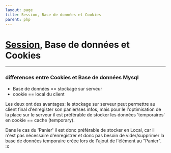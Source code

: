 ```yaml
---
layout: page
title: Session, Base de données et Cookies
parent: php
---
```

# [Session](https://openclassrooms.com/fr/courses/918836-concevez-votre-site-web-avec-php-et-mysql/4239476-conservez-des-donnees-grace-aux-sessions-et-aux-cookies), Base de données et Cookies

---

### differences entre Cookies et Base de données Mysql
- Base de données == stockage sur serveur
- cookie == local du client

Les deux ont des avantages: le stockage sur serveur peut permettre au client final d'enregister son panier/ses infos, mais pour le l'optimisation de la place sur le serveur il est préférable de stocker les données 'temporaires' en cookie == cache (temporary).

Dans le cas du 'Panier' il est donc préférable de stocker en Local, car il n'est pas nécessaire d'enregistrer et donc pas besoin de vider/supprimer la base de données temporaire créée lors de l'ajout de l'élément au "Panier". :x

